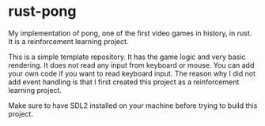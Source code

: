 # rust-pong
My implementation of pong, one of the first video games in history, in rust. It is a reinforcement learning project.

This is a simple template repository. It has the game logic and very basic rendering. It does not read any input from keyboard or mouse. You can add your own code if you want to read keyboard input.
The reason why I did not add event handling is that I first created this project as a reinforcement learning project.

Make sure to have SDL2 installed on your machine before trying to build this project.
